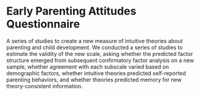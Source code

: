 # Early Parenting Attitudes Questionnaire 

A series of studies to create a new measure of intuitive theories about parenting and child development. We conducted a series of studies to estimate the validity of the new scale, asking whether the predicted factor structure emerged from subsequent confirmatory factor analysis on a new sample, whether agreement with each subscale varied based on demographic factors, whether intuitive theories predicted self-reported parenting behaviors, and whether theories predicted memory for new theory-consistent information. 